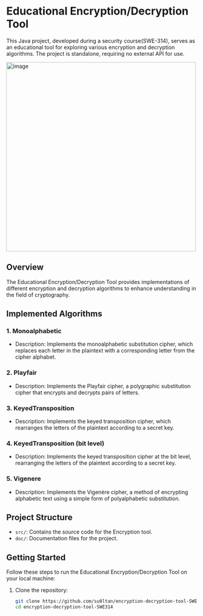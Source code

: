# Educational Encryption/Decryption Tool

This Java project, developed during a security course(SWE-314), serves as an educational tool for exploring various encryption and decryption algorithms. The project is standalone, requiring no external API for use.

<img width="500" alt="image" src="https://github.com/su0ltan/encryption-decryption-tool-SWE314/assets/53498277/5798c695-29ca-4a5f-a9e5-77a6f328c221">


## Overview

The Educational Encryption/Decryption Tool provides implementations of different encryption and decryption algorithms to enhance understanding in the field of cryptography.

## Implemented Algorithms

### 1. Monoalphabetic
- Description: Implements the monoalphabetic substitution cipher, which replaces each letter in the plaintext with a corresponding letter from the cipher alphabet.

### 2. Playfair
- Description: Implements the Playfair cipher, a polygraphic substitution cipher that encrypts and decrypts pairs of letters.

### 3. KeyedTransposition
- Description: Implements the keyed transposition cipher, which rearranges the letters of the plaintext according to a secret key.

### 4. KeyedTransposition (bit level)
- Description: Implements the keyed transposition cipher at the bit level, rearranging the letters of the plaintext according to a secret key.

### 5. Vigenere
- Description: Implements the Vigenère cipher, a method of encrypting alphabetic text using a simple form of polyalphabetic substitution.

## Project Structure
- `src/`: Contains the source code for the Encryption tool.
- `doc/`: Documentation files for the project.

## Getting Started

Follow these steps to run the Educational Encryption/Decryption Tool on your local machine:

1. Clone the repository:
   ```bash
   git clone https://github.com/su0ltan/encryption-decryption-tool-SWE314.git
   cd encryption-decryption-tool-SWE314
